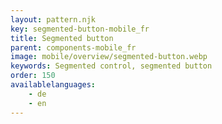 ```yaml
---
layout: pattern.njk
key: segmented-button-mobile_fr
title: Segmented button
parent: components-mobile_fr
image: mobile/overview/segmented-button.webp
keywords: Segmented control, segmented button
order: 150
availablelanguages: 
    - de
    - en
---
```


